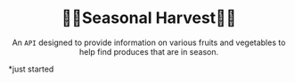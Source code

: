 <h1 align="center">🥒🍇Seasonal Harvest🍋🥔</h1>
<div align="center">
  An <code>API</code> designed to provide information on various fruits and vegetables to help find produces that are in season. 
</div>

*just started
